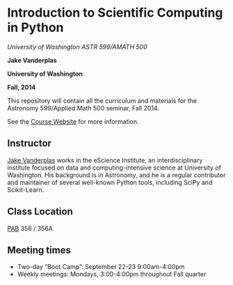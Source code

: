 Introduction to Scientific Computing in Python
==============================================

*University of Washington ASTR 599/AMATH 500*

**Jake Vanderplas**

**University of Washington**

**Fall, 2014**

This repository will contain all the curriculum and materials for the Astronomy 599/Applied Math 500 seminar, Fall 2014.

See the [Course Website](http://www.astro.washington.edu/vanderplas/Astr599_2014/)
for more information.

Instructor
----------
[Jake Vanderplas](http://www.astro.washington.edu/vanderplas) works in the eScience Institute, an interdisciplinary institute focused on data and computing-intensive science at University of Washington. His background is in Astronomy, and he is a regular contributor and maintainer of several well-known Python tools, including SciPy and Scikit-Learn.

Class Location
---------------
[PAB](http://uw.edu/maps/?pab) 356 / 356A

Meeting times
-------------
- Two-day “Boot Camp”: September 22-23 9:00am-4:00pm
- Weekly meetings: Mondays, 3:00-4:00pm throughout Fall quarter
